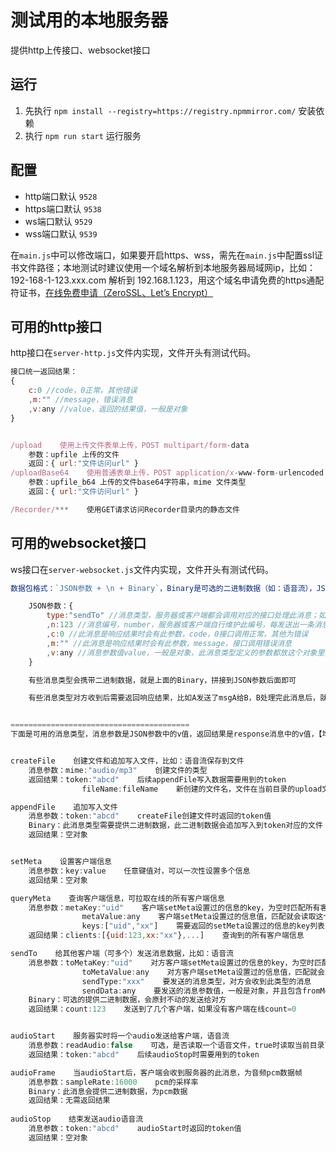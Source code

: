 # 测试用的本地服务器
提供http上传接口、websocket接口

## 运行
1. 先执行 `npm install --registry=https://registry.npmmirror.com/` 安装依赖
2. 执行 `npm run start` 运行服务

## 配置
- http端口默认 `9528`
- https端口默认 `9538`
- ws端口默认 `9529`
- wss端口默认 `9539`

在`main.js`中可以修改端口，如果要开启https、wss，需先在`main.js`中配置ssl证书文件路径；本地测试时建议使用一个域名解析到本地服务器局域网ip，比如：192-168-1-123.xxx.com 解析到 192.168.1.123，用这个域名申请免费的https通配符证书，[在线免费申请（ZeroSSL、Let’s Encrypt）](https://xiangyuecn.gitee.io/acme-html-web-browser-client/ACME-HTML-Web-Browser-Client.html) 


## 可用的http接口
http接口在`server-http.js`文件内实现，文件开头有测试代码。
``` js
接口统一返回结果：
{
    c:0 //code，0正常，其他错误
    ,m:"" //message，错误消息
    ,v:any //value，返回的结果值，一般是对象
}


/upload    使用上传文件表单上传，POST multipart/form-data
    参数：upfile 上传的文件
    返回：{ url:"文件访问url" }
/uploadBase64    使用普通表单上传，POST application/x-www-form-urlencoded
    参数：upfile_b64 上传的文件base64字符串，mime 文件类型
    返回：{ url:"文件访问url" }

/Recorder/***    使用GET请求访问Recorder目录内的静态文件
```


## 可用的websocket接口
ws接口在`server-websocket.js`文件内实现，文件开头有测试代码。
``` js
数据包格式：`JSON参数 + \n + Binary`，Binary是可选的二进制数据（如：语音流），JSON和Binary之间用换行符(0x0A)分隔

    JSON参数：{
        type:"sendTo" //消息类型，服务器或客户端都会调用对应的接口处理此消息；如果此消息为响应结果，type为`response.456.msgType`这种特殊格式
        ,n:123 //消息编号，number，服务器或客户端自行维护此编号，每发送出一条消息编号+1
        ,c:0 //此消息是响应结果时会有此参数，code，0接口调用正常，其他为错误
        ,m:"" //此消息是响应结果时会有此参数，message，接口调用错误消息
        ,v:any //消息参数值value，一般是对象，此消息类型定义的参数都放这个对象里面
    }

    有些消息类型会携带二进制数据，就是上面的Binary，拼接到JSON参数后面即可

    有些消息类型对方收到后需要返回响应结果，比如A发送了msgA给B，B处理完此消息后，就将结果msgB返回给A，此时msgB.type="response."+msgA.n+"."+msgA.type，方便回调处理


========================================
下面是可用的消息类型，消息参数是JSON参数中的v值，返回结果是response消息中的v值，【均为对象】


createFile    创建文件和追加写入文件，比如：语音流保存到文件
    消息参数：mime:"audio/mp3"    创建文件的类型
    返回结果：token:"abcd"    后续appendFile写入数据需要用到的token
                fileName:fileName    新创建的文件名，文件在当前目录的upload文件夹内，创建后是空文件，appendFile写入数据后可通过http接口访问："http://127.0.0.1:9528/Recorder/assets/node-localServer/upload/"+fileName

appendFile    追加写入文件
    消息参数：token:"abcd"    createFile创建文件时返回的token值
    Binary：此消息类型需要提供二进制数据，此二进制数据会追加写入到token对应的文件
    返回结果：空对象


setMeta    设置客户端信息
    消息参数：key:value    任意键值对，可以一次性设置多个信息
    返回结果：空对象

queryMeta    查询客户端信息，可拉取在线的所有客户端信息
    消息参数：metaKey:"uid"    客户端setMeta设置过的信息的key，为空时匹配所有客户端
                metaValue:any    客户端setMeta设置过的信息值，匹配就会读取这个客户端信息
                keys:["uid","xx"]    需要返回的setMeta设置过的信息的key列表
    返回结果：clients:[{uid:123,xx:"xx"},...]    查询到的所有客户端信息

sendTo    给其他客户端（可多个）发送消息数据，比如：语音流
    消息参数：toMetaKey:"uid"    对方客户端setMeta设置过的信息的key，为空时匹配所有客户端
                toMetaValue:any    对方客户端setMeta设置过的信息值，匹配就会发送给这个客户端
                sendType:"xxx"    要发送的消息类型，对方会收到此类型的消息
                sendData:any    要发送的消息参数值，一般是对象，并且包含fromMetaKey、fromMetaValue信息
    Binary：可选的提供二进制数据，会原封不动的发送给对方
    返回结果：count:123    发送到了几个客户端，如果没有客户端在线count=0


audioStart    服务器实时将一个audio发送给客户端，语音流
    消息参数：readAudio:false    可选，是否读取一个语音文件，true时读取当前目录下的upload/audio-16k.wav文件（此文件必须是16000采样率，44字节wav头，如果文件不存在会返回错误信息），false时临时生成一个16k采样率的pcm
    返回结果：token:"abcd"    后续audioStop时需要用到的token

audioFrame    当audioStart后，客户端会收到服务器的此消息，为音频pcm数据帧
    消息参数：sampleRate:16000    pcm的采样率
    Binary：此消息会提供二进制数据，为pcm数据
    返回结果：无需返回结果
    
audioStop    结束发送audio语音流
    消息参数：token:"abcd"    audioStart时返回的token值
    返回结果：空对象
```
